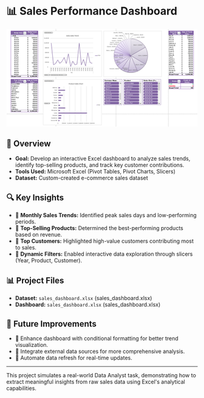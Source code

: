 # 📊 Sales Performance Dashboard

![Sales Dashboard](sales_dashboard.png)


## 📌 Overview
- **Goal:** Develop an interactive Excel dashboard to analyze sales trends, identify top-selling products, and track key customer contributions.
- **Tools Used:** Microsoft Excel (Pivot Tables, Pivot Charts, Slicers)
- **Dataset:** Custom-created e-commerce sales dataset

## 🔍 Key Insights
- 🔹 **Monthly Sales Trends:** Identified peak sales days and low-performing periods.
- 🔹 **Top-Selling Products:** Determined the best-performing products based on revenue.
- 🔹 **Top Customers:** Highlighted high-value customers contributing most to sales.
- 🔹 **Dynamic Filters:** Enabled interactive data exploration through slicers (Year, Product, Customer).

## 📊 Project Files
- **Dataset:** `sales_dashboard.xlsx` (sales_dashboard.xlsx)
- **Dashboard:** `sales_dashboard.xlsx` (sales_dashboard.xlsx)

## 🚀 Future Improvements
- 🔹 Enhance dashboard with conditional formatting for better trend visualization.
- 🔹 Integrate external data sources for more comprehensive analysis.
- 🔹 Automate data refresh for real-time updates.

---
This project simulates a real-world Data Analyst task, demonstrating how to extract meaningful insights from raw sales data using Excel's analytical capabilities.

